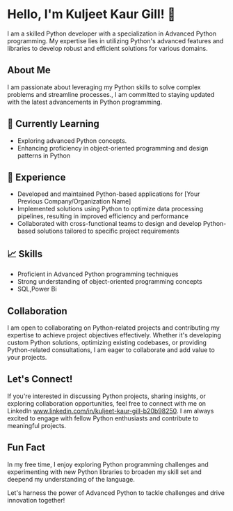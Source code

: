 # Hello, I'm Kuljeet Kaur Gill! 👋

I am a skilled Python developer with a specialization in Advanced Python programming. My expertise lies in utilizing Python's advanced features and libraries to develop robust and efficient solutions for various domains.

## About Me
I am passionate about leveraging my Python skills to solve complex problems and streamline processes., I am committed to staying updated with the latest advancements in Python programming.

## 🌱 Currently Learning
- Exploring advanced Python concepts.
- Enhancing proficiency in object-oriented programming and design patterns in Python

## 💼 Experience
- Developed and maintained Python-based applications for [Your Previous Company/Organization Name]
- Implemented solutions using Python to optimize data processing pipelines, resulting in improved efficiency and performance
- Collaborated with cross-functional teams to design and develop Python-based solutions tailored to specific project requirements

## 📈 Skills
- Proficient in Advanced Python programming techniques
- Strong understanding of object-oriented programming concepts
- SQL,Power Bi

## Collaboration
I am open to collaborating on Python-related projects and contributing my expertise to achieve project objectives effectively. Whether it's developing custom Python solutions, optimizing existing codebases, or providing Python-related consultations, I am eager to collaborate and add value to your projects.

## Let's Connect!
If you're interested in discussing Python projects, sharing insights, or exploring collaboration opportunities, feel free to connect with me on LinkedIn www.linkedin.com/in/kuljeet-kaur-gill-b20b98250. I am always excited to engage with fellow Python enthusiasts and contribute to meaningful projects.

## Fun Fact
In my free time, I enjoy exploring Python programming challenges and experimenting with new Python libraries to broaden my skill set and deepend my understanding of the language.

Let's harness the power of Advanced Python to tackle challenges and drive innovation together!

